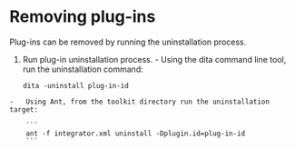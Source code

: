 # Removing plug-ins

Plug-ins can be removed by running the uninstallation process.

1.   Run plug-in uninstallation process. 
    -   Using the dita command line tool, run the uninstallation command:

        ```
        dita -uninstall plug-in-id
        ```

    -   Using Ant, from the toolkit directory run the uninstallation target:

        ```
        ant -f integrator.xml uninstall -Dplugin.id=plug-in-id
        ```


